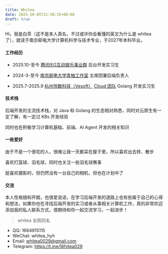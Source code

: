 ```yaml
---
title: Whitea
date: 2025-10-05T21:50:15+08:00
draft: true
---
```


Hi，我是白茶（这不是本人真名，不过或许你会看懂的英文为什么是 whitea 了），就读于南京邮电大学计算机科学与技术专业，于2027年本科毕业。

#### 工作经历

- 2025.10-至今 [腾讯IEG互动娱乐事业群](https://www.tencentgames.com/index.html) 后台开发实习生

- 2024-3-至今 [南京邮电大学青柚工作室](https://qingyou.njupt.edu.cn/) 主席团兼后端负责人

- 2025.7-2025.9 [杭州悦数科技（Vesoft）](https://www.yueshu.com.cn/) [Cloud 团队](cloud.nebula-graph.io) Golang 开发实习生

#### 技术栈

后端开发的主流技术栈，对 Java 和 Golang 的生态相对熟悉，同时对云原生有一定了解，有一定过 K8s 开发经验

同时也在积极学习计算机基础、前端、AI Agent 开发的相关知识

#### 一些爱好

由于不是一个很宅的人，很难让我一天都呆在屋子里，所以喜欢出去转、散步

喜欢打篮球、羽毛球，同时也关注一些羽毛球赛事

挺喜欢摄影的，但仍然没有一台自己的相机，但也在计划中了

#### 交流

本人性格随和开朗，也很爱说话，在学习后端开发的道路上也有些属于自己的心得和想法，如果你也在寻找后端开发的实习或者从事相关计算机工作，真的非常欢迎添加我的私人联系方式，很期待和你一起交流学习，一起进步！

> whitea 全网同名

- QQ: 1664915115
- WeChat: whitea_hyh
- Email: whitea0029@gmail.com
- Telegram: https://t.me/Whitea029